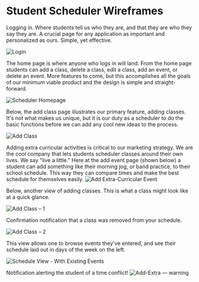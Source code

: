 <h1> Student Scheduler Wireframes </h1>

Logging in. Where students tell us who they are, and that they are who they say they are. A crucial page for any application as important and personalized as ours. Simple, yet effective. 

![Login](https://user-images.githubusercontent.com/79026876/198814679-73dd6294-707f-4218-b38b-465fb0782c7a.png)


The home page is where anyone who logs in will land. From the home page students can add a class, delete a class, edit a class, add an event, or delete an event. More features to come, but this accomplishes all the goals of our minimum viable product and the design is simple and straight-forward.  

![Scheduler Homepage](https://user-images.githubusercontent.com/79026876/198814682-9bb134ef-9b03-4a7c-a727-d98c5130e4a0.png)


Below, the add class page illustrates our primary feature, adding classes. It's not what makes us unique, but it is our duty as a scheduler to do the basic functions before we can add any cool new ideas to the process. 

![Add Class](https://user-images.githubusercontent.com/79026876/198814678-aef6fb62-3a1b-4124-9f98-a5444a3fd9c1.png)


Adding extra curricular activities is critical to our marketing strategy. We are the cool company that lets students scheduler classes around their own lives. We say "live a little." Here at the add event page (shown below) a student can add something like their morning jog, or band practice, to their school schedule. This way they can compare times and make the best schedule for themselves easily. 
![Add Extra-Curricular Event](https://user-images.githubusercontent.com/79026876/198814681-dab2f4a1-7d4e-4d17-abda-89d6b4eb295e.png)


Below, another view of adding classes. This is what a class might look like at a quick glance. 

![Add Class – 1](https://user-images.githubusercontent.com/79026876/198814684-2e188d76-c4d4-4596-be18-b031de115a3a.png)


Confirmation notification that a class was removed from your schedule. 

![Add Class – 2](https://user-images.githubusercontent.com/79026876/198814687-2ea9e90a-c160-4f03-9cbf-63b518284530.png)


This view allows one to browse events they've entered, and see their schedule laid out in days of the week on the left. 

![Schedule View - With Existing Events](https://user-images.githubusercontent.com/79026876/198814685-69b4d5f4-4876-4677-b626-b14ed55cf590.png)


Notification alerting the student of a time conflict!
![Add-Extra — warning](https://user-images.githubusercontent.com/79026876/198814686-98702f1a-adf5-4ba7-bc1f-8ff555102fad.png)

